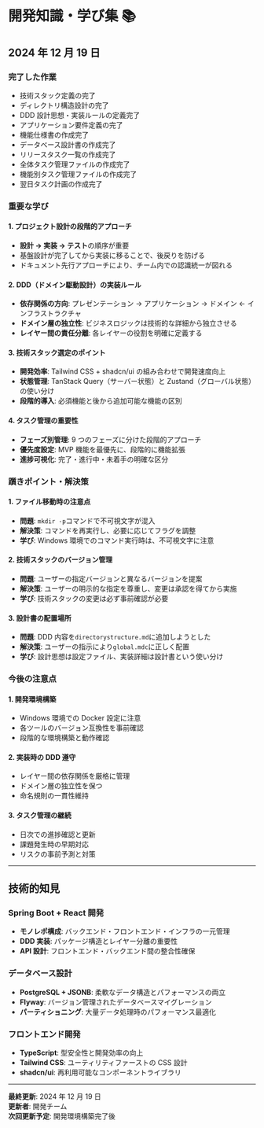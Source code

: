 # 開発知識・学び集 📚

## 2024 年 12 月 19 日

### 完了した作業

- 技術スタック定義の完了
- ディレクトリ構造設計の完了
- DDD 設計思想・実装ルールの定義完了
- アプリケーション要件定義の完了
- 機能仕様書の作成完了
- データベース設計書の作成完了
- リリースタスク一覧の作成完了
- 全体タスク管理ファイルの作成完了
- 機能別タスク管理ファイルの作成完了
- 翌日タスク計画の作成完了

### 重要な学び

#### 1. プロジェクト設計の段階的アプローチ

- **設計 → 実装 → テスト**の順序が重要
- 基盤設計が完了してから実装に移ることで、後戻りを防げる
- ドキュメント先行アプローチにより、チーム内での認識統一が図れる

#### 2. DDD（ドメイン駆動設計）の実装ルール

- **依存関係の方向**: プレゼンテーション → アプリケーション → ドメイン ← インフラストラクチャ
- **ドメイン層の独立性**: ビジネスロジックは技術的な詳細から独立させる
- **レイヤー間の責任分離**: 各レイヤーの役割を明確に定義する

#### 3. 技術スタック選定のポイント

- **開発効率**: Tailwind CSS + shadcn/ui の組み合わせで開発速度向上
- **状態管理**: TanStack Query（サーバー状態）と Zustand（グローバル状態）の使い分け
- **段階的導入**: 必須機能と後から追加可能な機能の区別

#### 4. タスク管理の重要性

- **フェーズ別管理**: 9 つのフェーズに分けた段階的アプローチ
- **優先度設定**: MVP 機能を最優先に、段階的に機能拡張
- **進捗可視化**: 完了・進行中・未着手の明確な区分

### 躓きポイント・解決策

#### 1. ファイル移動時の注意点

- **問題**: `mkdir -p`コマンドで不可視文字が混入
- **解決策**: コマンドを再実行し、必要に応じてフラグを調整
- **学び**: Windows 環境でのコマンド実行時は、不可視文字に注意

#### 2. 技術スタックのバージョン管理

- **問題**: ユーザーの指定バージョンと異なるバージョンを提案
- **解決策**: ユーザーの明示的な指定を尊重し、変更は承認を得てから実施
- **学び**: 技術スタックの変更は必ず事前確認が必要

#### 3. 設計書の配置場所

- **問題**: DDD 内容を`directorystructure.md`に追加しようとした
- **解決策**: ユーザーの指示により`global.mdc`に正しく配置
- **学び**: 設計思想は設定ファイル、実装詳細は設計書という使い分け

### 今後の注意点

#### 1. 開発環境構築

- Windows 環境での Docker 設定に注意
- 各ツールのバージョン互換性を事前確認
- 段階的な環境構築と動作確認

#### 2. 実装時の DDD 遵守

- レイヤー間の依存関係を厳格に管理
- ドメイン層の独立性を保つ
- 命名規則の一貫性維持

#### 3. タスク管理の継続

- 日次での進捗確認と更新
- 課題発生時の早期対応
- リスクの事前予測と対策

---

## 技術的知見

### Spring Boot + React 開発

- **モノレポ構成**: バックエンド・フロントエンド・インフラの一元管理
- **DDD 実装**: パッケージ構造とレイヤー分離の重要性
- **API 設計**: フロントエンド・バックエンド間の整合性確保

### データベース設計

- **PostgreSQL + JSONB**: 柔軟なデータ構造とパフォーマンスの両立
- **Flyway**: バージョン管理されたデータベースマイグレーション
- **パーティショニング**: 大量データ処理時のパフォーマンス最適化

### フロントエンド開発

- **TypeScript**: 型安全性と開発効率の向上
- **Tailwind CSS**: ユーティリティファーストの CSS 設計
- **shadcn/ui**: 再利用可能なコンポーネントライブラリ

---

**最終更新**: 2024 年 12 月 19 日  
**更新者**: 開発チーム  
**次回更新予定**: 開発環境構築完了後
